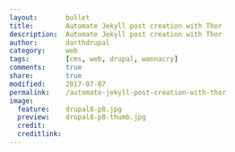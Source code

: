 ```yaml
---
layout:       bullet
title:        Automate Jekyll post creation with Thor
description:  Automate Jekyll post creation with Thor
author:       darthdrupal
category:     web
tags:         [cms, web, drupal, wannacry]
comments:     true
share:        true
modified:     2017-07-07
permalink:    /automate-jekyll-post-creation-with-thor
image:
  feature:    drupal8-p8.jpg
  preview:    drupal8-p8-thumb.jpg
  credit:
  creditlink:
---
```

